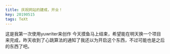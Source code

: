 ```yaml
---
title: 庆祝网站的建成，开业！
key: 20190515
tags: TeXt
---
```

这是我第一次使用yuwriter来创作
今天摸鱼马上结束，希望能在明天换一个项目来完成，昨天收到了心跳算法的通知了我还以为开启这个东西，不过可能也是之后的东西了吧。

